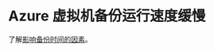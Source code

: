 <properties
    pageTitle="Azure backup server"
    description="为什么无法备份服务器"
    service="microsoft.recoveryservices"
    resource="vaults"
    authors="aashu"
    selfHelpType="faq"
    topics="ClearDB"
    keywords="backup"
    resourceTags=""   
    productPesIds="15207"
/>


# <a name="azure-virtual-machine-backups-are-running-slow"></a>Azure 虚拟机备份运行速度缓慢

了解[影响备份时间的因素](https://azure.microsoft.com/documentation/articles/backup-azure-vms-introduction/#total-vm-backup-time)。


